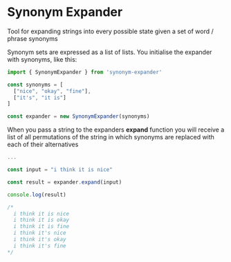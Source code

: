 # Synonym Expander

Tool for expanding strings into every possible state given a set of word / phrase synonyms

Synonym sets are expressed as a list of lists.
You initialise the expander with synonyms, like this:

```typescript
import { SynonymExpander } from 'synonym-expander'

const synonyms = [
  ["nice", "okay", "fine"],
  ["it's", "it is"]
]

const expander = new SynonymExpander(synonyms)
```

When you pass a string to the expanders **expand** function you will receive a list of all permutations of the string in which synonyms are replaced with each of their alternatives

```typescript
...

const input = "i think it is nice"

const result = expander.expand(input)

console.log(result)

/*
  i think it is nice
  i think it is okay
  i think it is fine
  i think it's nice
  i think it's okay
  i think it's fine
*/
```
